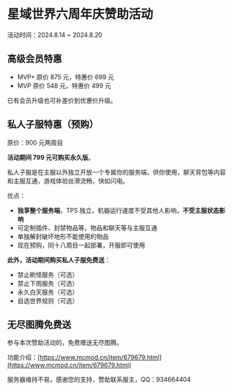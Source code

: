 # 星域世界六周年庆赞助活动

活动时间：2024.8.14 ~ 2024.8.20

## 高级会员特惠

- MVP+ 原价 875 元，特惠价 699 元
- MVP 原价 548 元，特惠价 499 元

已有会员升级也可补差价到优惠价升级。

## 私人子服特惠（预购）

原价：900 元两周目

**活动期间 799 元可购买永久版**。

私人子服是在主服以外独立开放一个专属你的服务端，供你使用，聊天背包等内容和主服互通，游戏体验丝滑流畅，快如闪电。

优点：

- **独享整个服务端**，TPS 独立，机器运行速度不受其他人影响，**不受主服状态影响**
- 可定制插件、封禁物品等，物品和聊天等与主服互通
- 单独解封破坏地形不能使用的物品
- 现在预购，同十八周目一起部署，开服即可使用

**此外，活动期间购买私人子服免费送**：

- 禁止刷怪服务（可选）
- 禁止下雨服务（可选）
- 永久白天服务（可选）
- 自选世界规则（可选）

## 无尽图腾免费送

参与本次赞助活动的，免费赠送无尽图腾。

功能介绍：[https://www.mcmod.cn/item/679679.html](https://www.mcmod.cn/item/679679.html)



服务器维持不易，感谢您的支持，赞助联系服主，QQ：934664404
